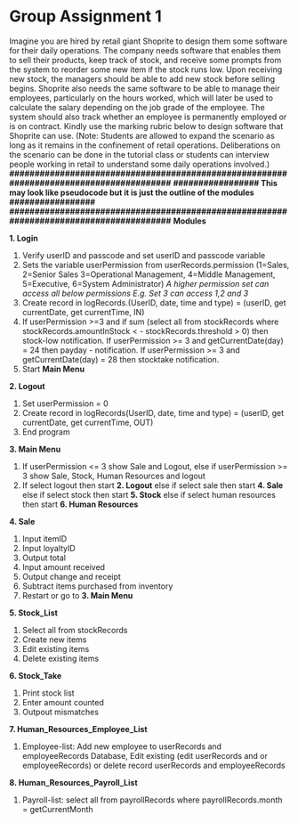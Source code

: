 # Group Assignment 1

Imagine you are hired by retail giant Shoprite to design them some software for their daily operations. The company needs software that enables them to sell their products, keep track of stock, and receive some prompts from the system to reorder some new item if the stock runs low. Upon receiving new stock, the managers should be able to add new stock before selling begins. Shoprite also needs the same software to be able to manage their employees, particularly on the hours worked, which will later be used to calculate the salary depending on the job grade of the employee. The system should also track whether an employee is permanently employed or is on contract. Kindly use the marking rubric below to design software that Shoprite can use. (Note: Students are allowed to expand the scenario as long as it remains in the confinement of retail operations. Deliberations on the scenario can be done in the tutorial class or students can interview people working in retail to understand some daily operations involved.)
**#######################################################################################**
**################# This may look like pseudocode but it is just the outline of the modules #################**
**#######################################################################################**
**Modules**

**1. Login**
1. Verify userID and passcode and set userID and passcode variable
2. Sets the variable userPermission from userRecords.permission (1=Sales, 2=Senior Sales 3=Operational Management, 4=Middle Management, 5=Executive, 6=System Administrator) *A higher permission set can access all below permissions E.g. Set 3 can access 1,2 and 3*
3. Create record in logRecords.(UserID, date, time and type) = (userID, get currentDate, get currentTime, IN)
4. If userPermission >=3 and if sum (select all from stockRecords where stockRecords.amountInStock <                        - stockRecords.threshold > 0) then stock-low notification. If userPermission >= 3 and getCurrentDate(day) = 24 then payday - notification. If userPermission >= 3 and getCurrentDate(day) = 28 then stocktake notification.
5. Start **Main Menu**

**2. Logout**
1. Set userPermission = 0
2. Create record in logRecords(UserID, date, time and type) = (userID, get currentDate, get currentTime, OUT)
3. End program

**3. Main Menu**
1. If userPermission <= 3 show Sale and Logout, else if userPermission >= 3 show Sale, Stock, Human Resources and logout 
2. If select logout then start **2. Logout** else if select sale then start **4. Sale** else if select stock then start **5. Stock** else if select human resources then start **6. Human Resources**

**4. Sale**
1. Input itemID
2. Input loyaltyID
3. Output total
4. Input amount received
5. Output change and receipt
6. Subtract items purchased from inventory
7. Restart or go to **3. Main Menu**

**5. Stock_List**
1. Select all from stockRecords
2. Create new items
3. Edit existing items
4. Delete existing items

**6. Stock_Take**
1. Print stock list
2. Enter amount counted
3. Outpout mismatches

**7. Human_Resources_Employee_List**
1. Employee-list: Add new employee to userRecords and employeeRecords Database, Edit existing (edit userRecords and  or employeeRecords) or delete record userRecords and employeeRecords

**8. Human_Resources_Payroll_List**
1. Payroll-list: select all from payrollRecords where payrollRecords.month = getCurrentMonth
